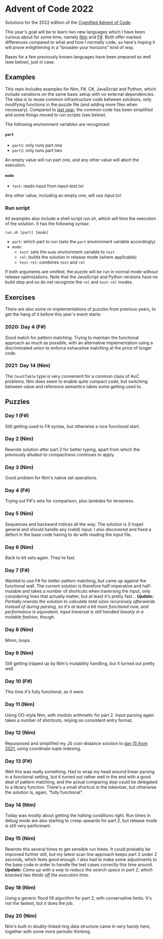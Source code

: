 Advent of Code 2022
===================

Solutions for the 2022 edition of the [Cygnified Advent of Code](https://aoc-2022.cygni.se/).

This year's goal will be to learn two new languages which I have been curious about for some time, namely
[Nim](https://nim-lang.org/) and [F#](https://fsharp.org/). Both offer marked differences compared to what and how I normally code,
so here's hoping it will prove enlightening in a "broaden your horizons" kind of way.

Bases for a few previously known languages have been prepared as well (see below), just in case.


Examples
--------

This repo includes examples for Nim, F#, C#, JavaScript and Python, which include variations on the same basic setup with no external dependencies. The idea is to reuse common infrastructure code between solutions, only modifying functions in the puzzle file (and adding more files when necessary). Compared to [last year](https://github.com/lrc-se/aoc-2021), the common code has been simplified and some things moved to run scripts (see below).

The following environment variables are recognized:

#### `part`

- `part1`: only runs part one
- `part2`: only runs part two

An empty value will run part one, and any other value will abort the execution.

#### `mode`

- `test`: reads input from *input-test.txt*

Any other value, including an empty one, will use *input.txt*.

### Run script

All examples also include a shell script *run.sh*, which will time the execution of the solution. It has the following syntax:

`run.sh [part] [mode]`

- `part`: which part to run (sets the `part` environment variable accordingly)
- `mode`:
  - `test`: sets the `mode` environment variable to `test`
  - `rel`: builds the solution in release mode (where applicable)
  - `test-rel`: combines `test` and `rel`

If both arguments are omitted, the puzzle will be run in normal mode without release optimizations.
Note that the JavaScript and Python versions have no build step and so do not recognize the `rel` and `test-rel` modes.


Exercises
---------

There are also some re-implementations of puzzles from previous years, to get the hang of it before this year's event starts:

### 2020: Day 4 (F#)

Good match for pattern matching. Trying to maintain the functional approach as much as possible, with an alternative implementation using a discriminated union to enforce exhaustive matching at the price of longer code.

### 2021: Day 14 (Nim)

The `CountTable` type is very convenient for a common class of AoC problems. Nim does seem to enable quite compact code, but switching between value and reference semantics takes some getting used to.

Puzzles
-------

### Day 1 (F#)

Still getting used to F# syntax, but otherwise a nice functional start.

### Day 2 (Nim)

Rewrote solution after part 2 for better typing, apart from which the previously alluded-to compactness continues to apply.

### Day 3 (Nim)

Good problem for Nim's native set operations.

### Day 4 (F#)

Trying out F#'s sets for comparison, plus lambdas for terseness.

### Day 5 (Nim)

Sequences and backward indices all the way. The solution is (I hope) general and should handle any (valid) input.
I also discovered and fixed a defect in the base code having to do with reading the input file.

### Day 6 (Nim)

Back to bit sets again. They're fast.

### Day 7 (F#)

Wanted to use F# for better pattern matching, but came up against the functional wall. The current solution is therefore half-imperative and half-mutable and takes a number of shortcuts when traversing the input, only considering lines that actually matter, but at least it's pretty fast...
*__Update:__ Partially rewrote the solution to calculate total sizes recursively afterwards instead of during parsing, so it's at least a bit more functional now, and performance is equivalent. Input traversal is still handled linearly in a mutable fashion, though.*

### Day 8 (Nim)

Mmm, loops.

### Day 9 (Nim)

Still getting tripped up by Nim's mutability handling, but it turned out pretty well.

### Day 10 (F#)

This time it's fully functional, as it were.

### Day 11 (Nim)

Using OO-style Nim, with modulo arithmetic for part 2. Input parsing again takes a number of shortcuts, relying on consistent entry format.

### Day 12 (Nim)

Repurposed and simplified my JS cost-distance solution to [day 15 from 2021](https://github.com/lrc-se/aoc-2021/tree/main/day15), using coordinate tuple indexing.

### Day 13 (F#)

Well this was really something. Had to wrap my head around linear parsing in a functional setting, but it turned out rather well in the end with a good deal of pattern matching, and the actual comparing step could be delegated to a library function. There's a small shortcut in the tokenizer, but otherwise the solution is, again, "fully functional".

### Day 14 (Nim)

Today was mostly about getting the halting conditions right. Run times in debug mode are also starting to creep upwards for part 2, but release mode is still very performant.

### Day 15 (Nim)

Rewrote this several times to get sensible run times. It could probably be improved further still, but my latest scan line approach keeps part 2 under 2 seconds, which feels good enough. I also had to make some adjustments to the base code in order to handle the test cases correctly this time around.
*__Update:__ Came up with a way to reduce the search space in part 2, which knocked two thirds off the execution time.*

### Day 18 (Nim)

Using a generic flood fill algorithm for part 2, with conservative limits. It's not the fastest, but it does the job.

### Day 20 (Nim)

Nim's built-in doubly-linked ring data structure came in very handy here, together with some more periodic thinking.
